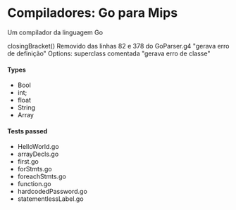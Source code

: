 # Compiladores: Go para Mips
 Um compilador da linguagem Go

 closingBracket() Removido das linhas 82 e 378 do GoParser.g4 "gerava erro de definição"
 Options: superclass comentada "gerava erro de classe"

#### Types
+ Bool 
+ int; 
+ float
+ String
+ Array

#### Tests passed
+ HelloWorld.go
+ arrayDecls.go
+ first.go
+ forStmts.go
+ foreachStmts.go
+ function.go
+ hardcodedPassword.go
+ statementlessLabel.go